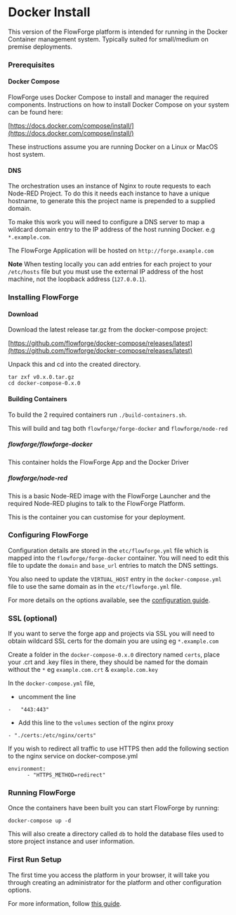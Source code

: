 # Docker Install

This version of the FlowForge platform is intended for running in the Docker Container management system. Typically suited for small/medium on premise deployments.

### Prerequisites

#### Docker Compose

FlowForge uses Docker Compose to install and manager the required components. Instructions on how to install Docker Compose on your system can be found here:

[https://docs.docker.com/compose/install/](https://docs.docker.com/compose/install/)

These instructions assume you are running Docker on a Linux or MacOS host system.

#### DNS

The orchestration uses an instance of Nginx to route requests to each Node-RED Project. To do this it needs each instance to have a unique hostname, to generate this the project name is prepended to a supplied domain.

To make this work you will need to configure a DNS server to map a wildcard domain entry to the IP address of the host running Docker. e.g `*.example.com`.

The FlowForge Application will be hosted on `http://forge.example.com`

**Note** When testing locally you can add entries for each project to your `/etc/hosts` file but you must use the external IP address of the host machine, not the loopback address (`127.0.0.1`).

### Installing FlowForge

#### Download

Download the latest release tar.gz from the docker-compose project:

[https://github.com/flowforge/docker-compose/releases/latest](https://github.com/flowforge/docker-compose/releases/latest)

Unpack this and cd into the created directory.	

```
tar zxf v0.x.0.tar.gz
cd docker-compose-0.x.0
```

#### Building Containers

To build the 2 required containers run `./build-containers.sh`.

This will build and tag both `flowforge/forge-docker` and `flowforge/node-red`

##### flowforge/flowforge-docker

This container holds the FlowForge App and the Docker Driver

##### flowforge/node-red

This is a basic Node-RED image with the FlowForge Launcher and the required Node-RED plugins to talk to the FlowForge Platform.

This is the container you can customise for your deployment.

### Configuring FlowForge

Configuration details are stored in the `etc/flowforge.yml` file which is mapped into the `flowforge/forge-docker` container. You will need to edit this file to update the `domain` and `base_url` entries to match the DNS settings.

You also need to update the `VIRTUAL_HOST` entry in the `docker-compose.yml` file to use the same domain as in the `etc/flowforge.yml` file.

For more details on the options available, see the [configuration guide](../configuration.md).

### SSL (optional)
If you want to serve the forge app and projects via SSL you will need to obtain wildcard SSL certs for the domain you are using eg `*.example.com`

Create a folder in the `docker-compose-0.x.0` directory named `certs`, place your .crt and .key files in there, they should be named for the domain without the `*` eg `example.com.crt` & `example.com.key`

In the `docker-compose.yml` file, 
- uncomment the line 
```
-   "443:443"
```

- Add this line to the `volumes` section of the nginx proxy 
```
- "./certs:/etc/nginx/certs"
```

If you wish to redirect all traffic to use HTTPS then add the following section to the nginx service on docker-compose.yml
```
environment:
      - "HTTPS_METHOD=redirect"
```

### Running FlowForge

Once the containers have been built you can start FlowForge by running:

```
docker-compose up -d
```

This will also create a directory called `db` to hold the database files used to store project instance and user information.

### First Run Setup

The first time you access the platform in your browser, it will take you through
creating an administrator for the platform and other configuration options.

For more information, follow [this guide](../first-run.md).
